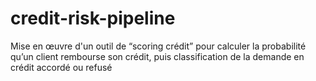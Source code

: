 # credit-risk-pipeline
Mise en œuvre d'un outil de “scoring crédit” pour calculer la probabilité qu’un client rembourse son crédit, puis classification de la demande en crédit accordé ou refusé
